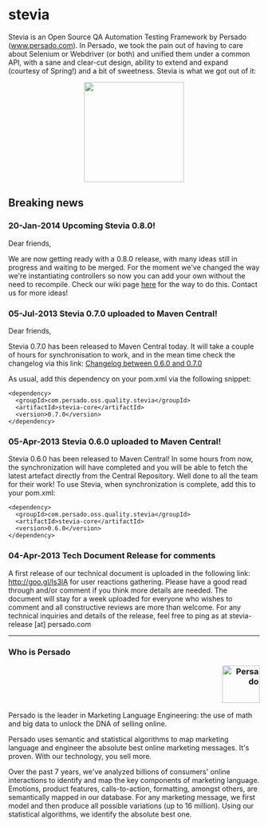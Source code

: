 stevia
======

Stevia is an Open Source QA Automation Testing Framework by Persado (www.persado.com). In Persado, we took the pain out of having to care about Selenium or Webdriver (or both) and unified them under a common API, with a sane and clear-cut design, ability to extend and expand (courtesy of Spring!) and a bit of sweetness. Stevia is what we got out of it: 

<p align="center"><img src="https://raw.github.com/persado/stevia/master/doc/stevia-logo.png" width="200"> </p>

## Breaking news

### 20-Jan-2014 Upcoming Stevia 0.8.0!
Dear friends, 

We are now getting ready with a 0.8.0 release, with many ideas still in progress and waiting to be merged. For the moment we've changed the way we're instantiating controllers so now you can add your own without the need to recompile. Check our wiki page [here](https://github.com/persado/stevia/wiki/Extending-web-controller-support) for the way to do this. Contact us for more ideas!

### 05-Jul-2013 Stevia 0.7.0 uploaded to Maven Central!
Dear friends,

Stevia 0.7.0 has been released to Maven Central today. It will take a couple of hours for synchronisation to work, and in the mean time check the changelog via this link: <a href="https://github.com/persado/stevia/compare/stevia-core-0.6.0...stevia-core-0.7.0">Changelog between 0.6.0 and 0.7.0</a>

As usual, add this dependency on your pom.xml via the following snippet:

```
<dependency>
  <groupId>com.persado.oss.quality.stevia</groupId>
  <artifactId>stevia-core</artifactId>
  <version>0.7.0</version>
</dependency>
```


### 05-Apr-2013 Stevia 0.6.0 uploaded to Maven Central!
Stevia 0.6.0 has been released to Maven Central! In some hours from now, the synchronization will have completed and you will be able to fetch the latest artefact directly from the Central Repository. Well done to all the team for their work!
To use Stevia, when synchronization is complete, add this to your pom.xml:

```
<dependency>
  <groupId>com.persado.oss.quality.stevia</groupId>
  <artifactId>stevia-core</artifactId>
  <version>0.6.0</version>
</dependency>
```

### 04-Apr-2013 Tech Document Release for comments
A first release of our technical document is uploaded in the following link: http://goo.gl/Is3lA for user reactions gathering. Please have a good read through and/or comment if you think more details are needed.  The document will stay for a week uploaded for everyone who wishes to comment and all constructive reviews are more than welcome. For any technical inquiries and details of the release, feel free to ping as at stevia-release [at] persado.com

* * *

### Who is Persado <p align="right"><img alt="Persado" width="75" src="http://www.persado.com/templates/youandigraphics/images/logo.png"></p>
Persado is the leader in Marketing Language Engineering: the use of math and big data to unlock the DNA of selling online. 

Persado uses semantic and statistical algorithms to map marketing language and engineer the absolute best online marketing messages. It's proven. With our technology, you sell more. 

Over the past 7 years, we've analyzed billions of consumers' online interactions to identify and map the key components of marketing language. Emotions, product features, calls-to-action, formatting, amongst others, are semantically mapped in our database. For any marketing message, we first model and then produce all possible variations (up to 16 million). Using our statistical algorithms, we identify the absolute best one.




